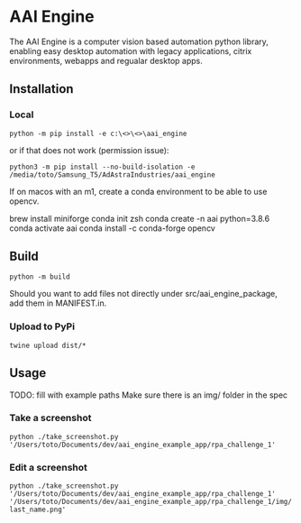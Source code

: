 # AAI Engine

The AAI Engine is a computer vision based automation python library, enabling easy desktop automation with legacy applications, citrix environments, webapps and regualar desktop apps.

## Installation
### Local
```python -m pip install -e c:\<>\<>\aai_engine```

or if that does not work (permission issue):

```python3 -m pip install --no-build-isolation -e /media/toto/Samsung_T5/AdAstraIndustries/aai_engine```

If on macos with an m1, create a conda environment to be able to use opencv.

brew install miniforge
conda init zsh
conda create -n aai python=3.8.6
conda activate aai
conda install -c conda-forge opencv

## Build
`python -m build`

Should you want to add files not directly under src/aai_engine_package, add them in MANIFEST.in.

### Upload to PyPi
`twine upload dist/*`


## Usage
TODO: fill with example paths
Make sure there is an img/ folder in the spec
### Take a screenshot
```python ./take_screenshot.py '/Users/toto/Documents/dev/aai_engine_example_app/rpa_challenge_1'```

### Edit a screenshot
```python ./take_screenshot.py '/Users/toto/Documents/dev/aai_engine_example_app/rpa_challenge_1' '/Users/toto/Documents/dev/aai_engine_example_app/rpa_challenge_1/img/last_name.png'```

